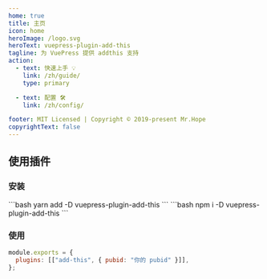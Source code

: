 ```yaml
---
home: true
title: 主页
icon: home
heroImage: /logo.svg
heroText: vuepress-plugin-add-this
tagline: 为 VuePress 提供 addthis 支持
action:
  - text: 快速上手 💡
    link: /zh/guide/
    type: primary

  - text: 配置 🛠
    link: /zh/config/

footer: MIT Licensed | Copyright © 2019-present Mr.Hope
copyrightText: false
---
```


## 使用插件

### 安装

<CodeGroup>
<CodeGroupItem title="yarn">
```bash
yarn add -D vuepress-plugin-add-this
```
</CodeGroupItem>

<CodeGroupItem title="npm">
```bash
npm i -D vuepress-plugin-add-this
```
</CodeGroupItem>
</CodeGroup>

### 使用

```js
module.exports = {
  plugins: [["add-this", { pubid: "你的 pubid" }]],
};
```
